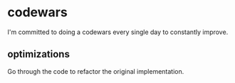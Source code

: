 # codewars
I'm committed to doing a codewars every single day to constantly improve. 

## optimizations

Go through the code to refactor the original implementation.
